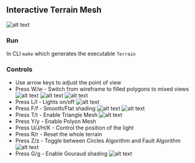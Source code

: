 ## Interactive Terrain Mesh
![alt text](img/Welcome.png)

### Run
In CLI `make` which generates the executable `Terrain`

### Controls
- Use arrow keys to adjust the point of view
- Press W/w - Switch from wireframe to filled polygons to mixed views
![alt text](img/Ori.png)
![alt text](img/TriWireframe.png)
![alt text](img/Mixed.png)
- Press L/l - Lights on/off
![alt text](img/LightsOff.png)
- Press F/f - Smooth/Flat shading
![alt text](img/Smooth.png)
![alt text](img/Flat.png)
- Press T/t - Enable Triangle Mesh
![alt text](img/TriMesh.png)
- Press Y/y - Enable Polyon Mesh
- Press U/J/H/K - Control the position of the light
- Press R/r - Reset the whole terrain
- Press Z/z - Toggle between Circles Algorithm and Fault Algorithm
![alt text](img/FaultAlg.png)
- Press G/g - Enable Gouraud shading
![alt text](img/GouraudShading.png)
